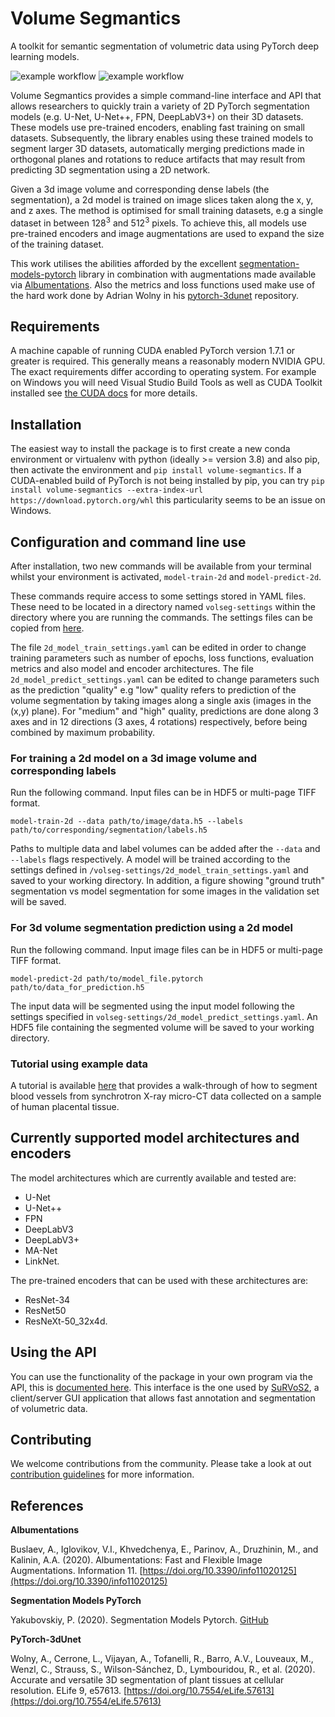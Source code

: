 # Volume Segmantics

A toolkit for semantic segmentation of volumetric data using PyTorch deep learning models.

![example workflow](https://github.com/DiamondLightSource/volume-segmantics/actions/workflows/tests.yml/badge.svg) ![example workflow](https://github.com/DiamondLightSource/volume-segmantics/actions/workflows/release.yml/badge.svg)

Volume Segmantics provides a simple command-line interface and API that allows researchers to quickly train a variety of 2D PyTorch segmentation models (e.g.  U-Net, U-Net++, FPN, DeepLabV3+) on their 3D datasets. These models use pre-trained encoders, enabling fast training on small datasets. Subsequently, the library enables using these trained models to segment larger 3D datasets, automatically merging predictions made in orthogonal planes and rotations to reduce artifacts that may result from predicting 3D segmentation using a 2D network.  

Given a 3d image volume and corresponding dense labels (the segmentation), a 2d model is trained on image slices taken along the x, y, and z axes. The method is optimised for small training datasets, e.g a single dataset in between $128^3$ and $512^3$ pixels. To achieve this, all models use pre-trained encoders and image augmentations are used to expand the size of the training dataset.

This work utilises the abilities afforded by the excellent [segmentation-models-pytorch](https://github.com/qubvel/segmentation_models.pytorch) library in combination with augmentations made available via [Albumentations](https://albumentations.ai/). Also the metrics and loss functions used make use of the hard work done by Adrian Wolny in his [pytorch-3dunet](https://github.com/wolny/pytorch-3dunet) repository. 

## Requirements

A machine capable of running CUDA enabled PyTorch version 1.7.1 or greater is required. This generally means a reasonably modern NVIDIA GPU. The exact requirements differ according to operating system. For example on Windows you will need Visual Studio Build Tools as well as CUDA Toolkit installed see [the CUDA docs](https://docs.nvidia.com/cuda/cuda-installation-guide-microsoft-windows/index.html) for more details. 

## Installation

The easiest way to install the package is to first create a new conda environment or virtualenv with python (ideally >= version 3.8) and also pip, then activate the environment and `pip install volume-segmantics`. If a CUDA-enabled build of PyTorch is not being installed by pip, you can try `pip install volume-segmantics --extra-index-url https://download.pytorch.org/whl` this particularity seems to be an issue on Windows. 

## Configuration and command line use

After installation, two new commands will be available from your terminal whilst your environment is activated, `model-train-2d` and `model-predict-2d`.

These commands require access to some settings stored in YAML files. These need to be located in a directory named `volseg-settings` within the directory where you are running the commands. The settings files can be copied from [here](https://github.com/DiamondLightSource/volume-segmantics/releases/download/v0.2.6/volseg-settings.zip). 

The file `2d_model_train_settings.yaml` can be edited in order to change training parameters such as number of epochs, loss functions, evaluation metrics and also model and encoder architectures. The file `2d_model_predict_settings.yaml` can be edited to change parameters such as the prediction "quality" e.g "low" quality refers to prediction of the volume segmentation by taking images along a single axis (images in the (x,y) plane). For "medium" and "high" quality, predictions are done along 3 axes and in 12 directions (3 axes, 4 rotations) respectively, before being combined by maximum probability. 

### For training a 2d model on a 3d image volume and corresponding labels
Run the following command. Input files can be in HDF5 or multi-page TIFF format.

```shell
model-train-2d --data path/to/image/data.h5 --labels path/to/corresponding/segmentation/labels.h5
```

Paths to multiple data and label volumes can be added after the `--data` and `--labels` flags respectively. A model will be trained according to the settings defined in `/volseg-settings/2d_model_train_settings.yaml` and saved to your working directory. In addition, a figure showing "ground truth" segmentation vs model segmentation for some images in the validation set will be saved. 

### For 3d volume segmentation prediction using a 2d model
Run the following command. Input image files can be in HDF5 or multi-page TIFF format.

```shell
model-predict-2d path/to/model_file.pytorch path/to/data_for_prediction.h5
```

The input data will be segmented using the input model following the settings specified in `volseg-settings/2d_model_predict_settings.yaml`. An HDF5 file containing the segmented volume will be saved to your working directory.

### Tutorial using example data

A tutorial is available [here](training_data/README.md) that provides a walk-through of how to segment blood vessels from synchrotron X-ray micro-CT data collected on a sample of human placental tissue.

## Currently supported model architectures and encoders

The model architectures which are currently available and tested are: 
- U-Net
- U-Net++
- FPN
- DeepLabV3
- DeepLabV3+
- MA-Net
- LinkNet.

The pre-trained encoders that can be used with these architectures are: 
- ResNet-34
- ResNet50
- ResNeXt-50_32x4d.

## Using the API

You can use the functionality of the package in your own program via the API, this is [documented here](https://diamondlightsource.github.io/volume-segmantics/). This interface is the one used by [SuRVoS2](https://github.com/DiamondLightSource/SuRVoS2), a client/server GUI application that allows fast annotation and segmentation of volumetric data. 

## Contributing

We welcome contributions from the community. Please take a look at out [contribution guidelines](https://github.com/DiamondLightSource/volume-segmantics/blob/main/CONTRIBUTING.md) for more information.

## References

**Albumentations**

Buslaev, A., Iglovikov, V.I., Khvedchenya, E., Parinov, A., Druzhinin, M., and Kalinin, A.A. (2020). Albumentations: Fast and Flexible Image Augmentations. Information 11. [https://doi.org/10.3390/info11020125](https://doi.org/10.3390/info11020125)

**Segmentation Models PyTorch**

Yakubovskiy, P. (2020). Segmentation Models Pytorch. [GitHub](https://github.com/qubvel/segmentation_models.pytorch)

**PyTorch-3dUnet**

Wolny, A., Cerrone, L., Vijayan, A., Tofanelli, R., Barro, A.V., Louveaux, M., Wenzl, C., Strauss, S., Wilson-Sánchez, D., Lymbouridou, R., et al. (2020). Accurate and versatile 3D segmentation of plant tissues at cellular resolution. ELife 9, e57613. [https://doi.org/10.7554/eLife.57613](https://doi.org/10.7554/eLife.57613)
